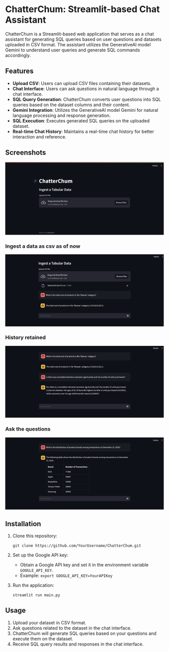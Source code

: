 
# ChatterChum: Streamlit-based Chat Assistant 

ChatterChum is a Streamlit-based web application that serves as a chat assistant for generating SQL queries based on user questions and datasets uploaded in CSV format. The assistant utilizes the GenerativeAI model Gemini to understand user queries and generate SQL commands accordingly.

## Features

- **Upload CSV**: Users can upload CSV files containing their datasets.
- **Chat Interface**: Users can ask questions in natural language through a chat interface.
- **SQL Query Generation**: ChatterChum converts user questions into SQL queries based on the dataset columns and their content.
- **Gemini Integration**: Utilizes the GenerativeAI model Gemini for natural language processing and response generation.
- **SQL Execution**: Executes generated SQL queries on the uploaded dataset.
- **Real-time Chat History**: Maintains a real-time chat history for better interaction and reference.

## Screenshots

![Screenshot 1](screenshot1.png)
### Ingest a data as csv as of now
![Screenshot 2](screenshot2.png)
### History retained
![Screenshot 3](screenshot3.png)
### Ask the questions
![Screenshot 4](screenshot4.png)

## Installation

1. Clone this repository:

    ```
    git clone https://github.com/YourUsername/ChatterChum.git
    ```


2. Set up the Google API key:
   
    - Obtain a Google API key and set it in the environment variable `GOOGLE_API_KEY`.
    - Example: `export GOOGLE_API_KEY=YourAPIKey`

3. Run the application:

    ```
    streamlit run main.py
    ```

## Usage

1. Upload your dataset in CSV format.
2. Ask questions related to the dataset in the chat interface.
3. ChatterChum will generate SQL queries based on your questions and execute them on the dataset.
4. Receive SQL query results and responses in the chat interface.


